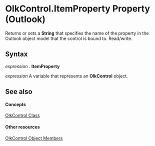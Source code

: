 
# OlkControl.ItemProperty Property (Outlook)

Returns or sets a  **String** that specifies the name of the property in the Outlook object model that the control is bound to. Read/write.


## Syntax

 _expression_ . **ItemProperty**

 _expression_ A variable that represents an **OlkControl** object.


## See also


#### Concepts


[OlkControl Class](426a3ce8-9103-d72e-13ee-9fb47ae0eb07.md)
#### Other resources


[OlkControl Object Members](9c42f23f-fc93-a5ac-6a6e-bd64ce49c01d.md)
